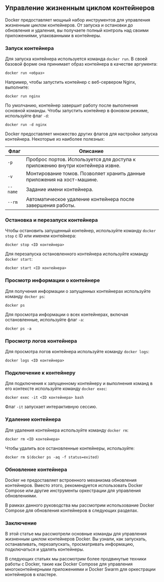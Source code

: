 ## Управление жизненным циклом контейнеров

Docker предоставляет мощный набор инструментов для управления жизненным циклом контейнеров. От запуска и остановки до обновления и удаления, вы получаете полный контроль над своими приложениями, упакованными в контейнеры.

### Запуск контейнера

Для запуска контейнера используется команда `docker run`. В своей базовой форме она принимает образ контейнера в качестве аргумента:

```
docker run <образ>
```

Например, чтобы запустить контейнер с веб-сервером Nginx, выполните:

```
docker run nginx
```

По умолчанию, контейнер завершит работу после выполнения основной команды. Чтобы запустить контейнер в фоновом режиме, используйте флаг `-d`:

```
docker run -d nginx
```

Docker предоставляет множество других флагов для настройки запуска контейнера. Некоторые из наиболее полезных:

| Флаг | Описание |
|---|---|
| `-p` | Проброс портов. Используется для доступа к приложению внутри контейнера извне. |
| `-v` | Монтирование томов. Позволяет хранить данные приложения на хост-машине. |
| `--name` | Задание имени контейнера. |
| `--rm` | Автоматическое удаление контейнера после завершения работы. |

### Остановка и перезапуск контейнера

Чтобы остановить запущенный контейнер, используйте команду `docker stop` с ID или именем контейнера:

```
docker stop <ID контейнера>
```

Для перезапуска остановленного контейнера используйте команду `docker start`:

```
docker start <ID контейнера>
```

### Просмотр информации о контейнере

Для получения информации о запущенных контейнерах используйте команду `docker ps`:

```
docker ps
```

Для просмотра информации о всех контейнерах, включая остановленные, используйте флаг `-a`:

```
docker ps -a
```

### Просмотр логов контейнера

Для просмотра логов контейнера используйте команду `docker logs`:

```
docker logs <ID контейнера>
```

### Подключение к контейнеру

Для подключения к запущенному контейнеру и выполнения команд в его контексте используйте команду `docker exec`:

```
docker exec -it <ID контейнера> bash
```

Флаг `-it` запускает интерактивную сессию.

### Удаление контейнера

Для удаления контейнера используйте команду `docker rm`:

```
docker rm <ID контейнера>
```

Чтобы удалить все остановленные контейнеры, используйте:

```
docker rm $(docker ps -aq -f status=exited)
```

### Обновление контейнера

Docker не предоставляет встроенного механизма обновления контейнеров. Вместо этого, рекомендуется использовать Docker Compose или другие инструменты оркестрации для управления обновлениями. 

В рамках данного руководства мы рассмотрим использование Docker Compose для обновления контейнеров в следующих разделах.


### Заключение

В этой статье мы рассмотрели основные команды для управления жизненным циклом контейнеров Docker. Вы узнали, как запускать, останавливать, перезапускать, просматривать информацию, подключаться и удалять контейнеры. 

В следующих статьях мы рассмотрим более продвинутые техники работы с Docker, такие как Docker Compose для управления многоконтейнерными приложениями и Docker Swarm для оркестрации контейнеров в кластере.
